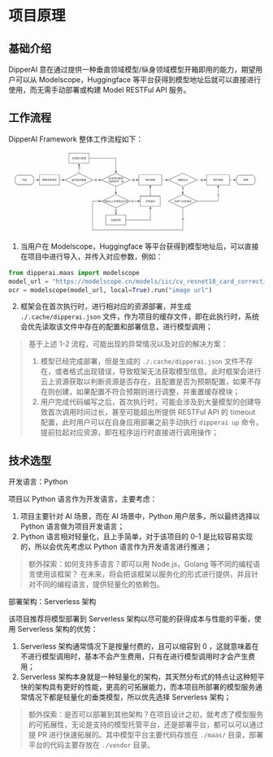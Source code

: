 # 项目原理

## 基础介绍

DipperAI 意在通过提供一种垂直领域模型/纵身领域模型开箱即用的能力，期望用户可以从 Modelscope，Huggingface 等平台获得到模型地址后就可以直接进行使用，而无需手动部署或构建 Model RESTFul API 服务。

## 工作流程

DipperAI Framework 整体工作流程如下：

![](./../images/principle-flow.jpg)

1. 当用户在 Modelscope，Huggingface 等平台获得到模型地址后，可以直接在项目中进行导入，并传入对应参数，例如：
```python
from dipperai.maas import modelscope
model_url = "https://modelscope.cn/models/iic/cv_resnet18_card_correction/summary"
ocr = modelscope(model_url, local=True).run("image url")
```

2. 框架会在首次执行时，进行相对应的资源部署，并生成 `./.cache/dipperai.json` 文件，作为项目的缓存文件，即在此执行时，系统会优先读取该文件中存在的配置和部署信息，进行模型调用；

> 基于上述 1-2 流程，可能出现的异常情况以及对应的解决方案：
>
> 1. 模型已经完成部署，但是生成的 `./.cache/dipperai.json` 文件不存在，或者格式出现错误，导致框架无法获取模型信息。此时框架会进行云上资源获取以判断资源是否存在，且配置是否为预期配置，如果不存在则创建，如果配置不符合预期则进行调整，并重置缓存模块；
> 2. 用户完成代码编写之后，首次执行时，可能会涉及到大量模型的创建导致首次调用时间过长，甚至可能超出所提供 RESTFul API 的 timeout 配置，此时用户可以在自身应用部署之前手动执行 `dipperai up` 命令，提前拉起对应资源，即在程序运行时直接进行调用操作；


## 技术选型

开发语言：Python

项目以 Python 语言作为开发语言，主要考虑：
1. 项目主要针对 AI 场景，而在 AI 场景中，Python 用户居多，所以最终选择以 Python 语言做为项目开发语言；
2. Python 语言相对轻量化，且上手简单，对于该项目的 0-1 是比较容易实现的，所以会优先考虑以 Python 语言作为开发语言进行推进；

> 额外探索：如何支持多语言？即可以用 Node.js，Golang 等不同的编程语言使用该框架？    在未来，将会把该框架以服务化的形式进行提供，并且针对不同的编程语言，提供轻量化的依赖包。

部署架构：Serverless 架构

该项目推荐将模型部署到 Serverless 架构以尽可能的获得成本与性能的平衡，使用 Serverless 架构的优势：
1. Serverless 架构通常情况下是按量付费的，且可以缩容到 0 ，这就意味着在不进行模型调用时，基本不会产生费用，只有在进行模型调用时才会产生费用；
2. Serverless 架构本身就是一种轻量化的架构，其天然分布式的特点让这种短平快的架构具有更好的性能，更高的可拓展能力，而本项目所部署的模型服务通常情况下都是轻量化的垂类模型，所以优先选择 Serverless 架构；

> 额外探索：是否可以部署到其他架构？在项目设计之初，就考虑了模型服务的可拓展性，无论是支持的模型托管平台，还是部署平台，都可以可以通过提 PR 进行快速拓展的。其中模型平台主要代码存放在 `./maas/` 目录，部署平台的代码主要存放在 `./vendor` 目录。
